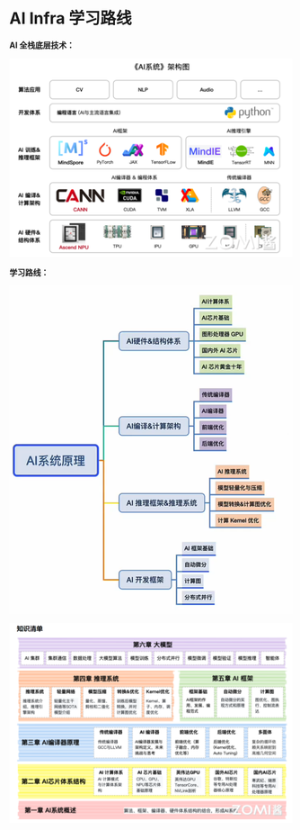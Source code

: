 # AI Infra 学习路线

**AI 全栈底层技术：**

![image-20240825162712686](images/image-20240825162712686.png)

**学习路线：**

![image-20240825160317149](images/image-20240825160317149.png)

![Snipaste_2024-08-24_23-52-31](images/Snipaste_2024-08-24_23-52-31.png)
